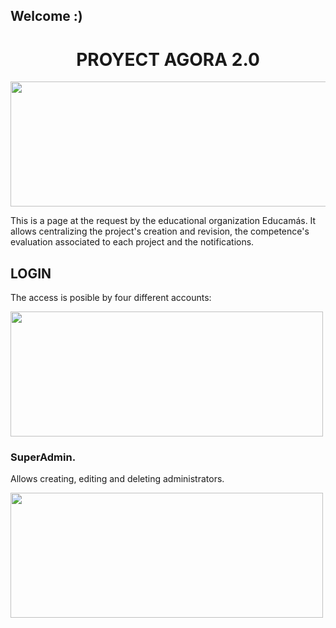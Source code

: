 ## Welcome :)

<h1 align="center">PROYECT AGORA 2.0</h1>

<img src="http://drive.google.com/uc?export=view&id=10Q0O26cR0GZZ5Ubaa7YZhSglSWjFaKRN" height="200px" width="650px" align="center">

<p>This is a page at the request by the educational organization Educamás. It allows centralizing the project's creation and revision, the competence's evaluation associated to each project and the notifications.</p>

<h2>LOGIN</h2>
<p>The access is posible by four different accounts:</p>
<img src="http://drive.google.com/uc?export=1VfOr1NTS5OZ4CkLkakPsUaK0OAAlN5Y1" height="200px" width="500px">

<h3>SuperAdmin.</h3>
<p>Allows creating, editing and deleting administrators.</p>
<img src="http://drive.google.com/uc?export=16sfgi5NHPjy_AeNHUKfoo8F9xE0S2cez" height="200px" width="500px" >
          
    










